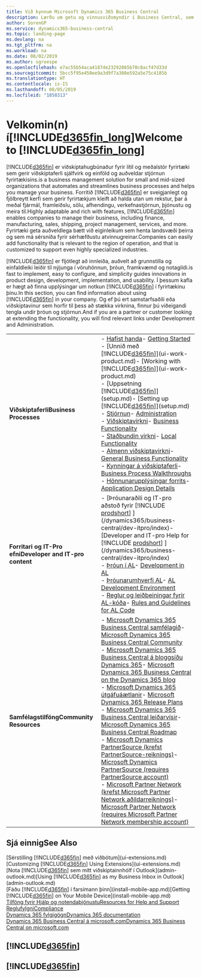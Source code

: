 ```yaml
---
title: Við kynnum Microsoft Dynamics 365 Business Central
description: Lærðu um getu og vinnusviðsmyndir í Business Central, sem er viðskiptahugbúnaður fyrir lítil og meðalstór fyrirtæki.
author: SorenGP
ms.service: dynamics365-business-central
ms.topic: landing-page
ms.devlang: na
ms.tgt_pltfrm: na
ms.workload: na
ms.date: 08/02/2019
ms.author: sgroespe
ms.openlocfilehash: e7ac55b54aca4187de23292865b70c8acf47d33d
ms.sourcegitcommit: 5bcc5f95e450ee9a3d9f7a380e592a5e75c4185b
ms.translationtype: HT
ms.contentlocale: is-IS
ms.lasthandoff: 08/05/2019
ms.locfileid: "1858313"
---
```

# <a name="welcome-to-included365fin_longincludesd365fin_long_mdmd"></a><span data-ttu-id="2f840-103">Velkomin(n) í[!INCLUDE[d365fin_long](includes/d365fin_long_md.md)]</span><span class="sxs-lookup"><span data-stu-id="2f840-103">Welcome to [!INCLUDE[d365fin_long](includes/d365fin_long_md.md)]</span></span>
[!INCLUDE[d365fin](includes/d365fin_md.md)] <span data-ttu-id="2f840-104">er viðskiptahugbúnaður fyrir lítil og meðalstór fyrirtæki sem gerir viðskiptaferli sjálfvirk og einföld og auðveldar stjórnun fyrirtækisins.</span><span class="sxs-lookup"><span data-stu-id="2f840-104">is a business management solution for small and mid-sized organizations that automates and streamlines business processes and helps you manage your business.</span></span> <span data-ttu-id="2f840-105">Forritið [!INCLUDE[d365fin](includes/d365fin_md.md)] er sveigjanlegt og fjölbreytt kerfi sem gerir fyrirtækjum kleift að halda utan um rekstur, þar á meðal fjármál, framleiðslu, sölu, afhendingu, verkefnastjórnun, þjónustu og meira til.</span><span class="sxs-lookup"><span data-stu-id="2f840-105">Highly adaptable and rich with features, [!INCLUDE[d365fin](includes/d365fin_md.md)] enables companies to manage their business, including finance, manufacturing, sales, shipping, project management, services, and more.</span></span> <span data-ttu-id="2f840-106">Fyrirtæki geta auðveldlega bætt við eiginleikum sem henta landsvæði þeirra og sem má sérsníða fyrir sérhæfðustu atvinnugreinar.</span><span class="sxs-lookup"><span data-stu-id="2f840-106">Companies can easily add functionality that is relevant to the region of operation, and that is customized to support even highly specialized industries.</span></span>

[!INCLUDE[d365fin](includes/d365fin_md.md)] <span data-ttu-id="2f840-107">er fljótlegt að innleiða, auðvelt að grunnstilla og einfaldleiki leiðir til nýjunga í vöruhönnun, þróun, framkvæmd og notagildi.</span><span class="sxs-lookup"><span data-stu-id="2f840-107">is fast to implement, easy to configure, and simplicity guides innovations in product design, development, implementation, and usability.</span></span> <span data-ttu-id="2f840-108">Í þessum kafla er hægt að finna upplýsingar um notkun [!INCLUDE[d365fin](includes/d365fin_md.md)] í fyrirtækinu þínu.</span><span class="sxs-lookup"><span data-stu-id="2f840-108">In this section, you can find information about using [!INCLUDE[d365fin](includes/d365fin_md.md)] in your company.</span></span> <span data-ttu-id="2f840-109">Og ef þú ert samstarfsaðili eða viðskiptavinur sem horfir til þess að stækka virknina, finnur þú viðeigandi tengla undir þróun og stjórnun.</span><span class="sxs-lookup"><span data-stu-id="2f840-109">And if you are a partner or customer looking at extending the functionality, you will find relevant links under Development and Administration.</span></span>  

|||  
|-|-|  
|<span data-ttu-id="2f840-110">**Viðskiptaferli**</span><span class="sxs-lookup"><span data-stu-id="2f840-110">**Business Processes**</span></span>|<span data-ttu-id="2f840-111">-   [Hafist handa](product-get-started.md)</span><span class="sxs-lookup"><span data-stu-id="2f840-111">-   [Getting Started](product-get-started.md)</span></span><br /><span data-ttu-id="2f840-112">-   [Unnið með [!INCLUDE[d365fin](includes/d365fin_md.md)]](ui-work-product.md)</span><span class="sxs-lookup"><span data-stu-id="2f840-112">-   [Working with [!INCLUDE[d365fin](includes/d365fin_md.md)]](ui-work-product.md)</span></span><br /><span data-ttu-id="2f840-113">-   [Uppsetning [!INCLUDE[d365fin](includes/d365fin_md.md)]](setup.md)</span><span class="sxs-lookup"><span data-stu-id="2f840-113">-   [Setting up [!INCLUDE[d365fin](includes/d365fin_md.md)]](setup.md)</span></span><br /><span data-ttu-id="2f840-114">-   [Stjórnun](admin-setup-and-administration.md)</span><span class="sxs-lookup"><span data-stu-id="2f840-114">-   [Administration](admin-setup-and-administration.md)</span></span><br /><span data-ttu-id="2f840-115">-   [Viðskiptavirkni](across-business-functionality.md)</span><span class="sxs-lookup"><span data-stu-id="2f840-115">-   [Business Functionality](across-business-functionality.md)</span></span><br /><span data-ttu-id="2f840-116">-   [Staðbundin virkni](LocalFunctionality/Austria/austria-local-functionality.md)</span><span class="sxs-lookup"><span data-stu-id="2f840-116">-   [Local Functionality](LocalFunctionality/Austria/austria-local-functionality.md)</span></span><br /><span data-ttu-id="2f840-117">-   [Almenn viðskiptavirkni](ui-across-business-areas.md)</span><span class="sxs-lookup"><span data-stu-id="2f840-117">-   [General Business Functionality](ui-across-business-areas.md)</span></span><br /><span data-ttu-id="2f840-118">-   [Kynningar á viðskiptaferli](walkthrough-business-process-walkthroughs.md)</span><span class="sxs-lookup"><span data-stu-id="2f840-118">-   [Business Process Walkthroughs](walkthrough-business-process-walkthroughs.md)</span></span><br /><span data-ttu-id="2f840-119">-   [Hönnunarupplýsingar forrits](design-details-application-design.md)</span><span class="sxs-lookup"><span data-stu-id="2f840-119">-   [Application Design Details](design-details-application-design.md)</span></span>|  
|<span data-ttu-id="2f840-120">**Forritari og IT-Pro efni**</span><span class="sxs-lookup"><span data-stu-id="2f840-120">**Developer and IT-pro content**</span></span>|<span data-ttu-id="2f840-121">-   [Þróunaraðili og IT-pro aðstoð fyrir [!INCLUDE [prodshort](includes/prodshort.md)] ](/dynamics365/business-central/dev-itpro/index)</span><span class="sxs-lookup"><span data-stu-id="2f840-121">-   [Developer and IT-pro Help for [!INCLUDE [prodshort](includes/prodshort.md)] ](/dynamics365/business-central/dev-itpro/index)</span></span><br /><span data-ttu-id="2f840-122">-   [Þróun í AL](/dynamics365/business-central/dev-itpro/developer/devenv-dev-overview)</span><span class="sxs-lookup"><span data-stu-id="2f840-122">-   [Development in AL](/dynamics365/business-central/dev-itpro/developer/devenv-dev-overview)</span></span><br /><span data-ttu-id="2f840-123">-   [Þróunarumhverfi AL](/dynamics365/business-central/dev-itpro/developer/devenv-reference-overview)</span><span class="sxs-lookup"><span data-stu-id="2f840-123">-   [AL Development Environment](/dynamics365/business-central/dev-itpro/developer/devenv-reference-overview)</span></span><br /><span data-ttu-id="2f840-124">-   [Reglur og leiðbeiningar fyrir AL-kóða](/dynamics365/business-central/dev-itpro/compliance/apptest-overview)</span><span class="sxs-lookup"><span data-stu-id="2f840-124">-   [Rules and Guidelines for AL Code](/dynamics365/business-central/dev-itpro/compliance/apptest-overview)</span></span>|  
|<span data-ttu-id="2f840-125">**Samfélagstilföng**</span><span class="sxs-lookup"><span data-stu-id="2f840-125">**Community Resources**</span></span>|<span data-ttu-id="2f840-126">-   [Microsoft Dynamics 365 Business Central samfélagið](https://community.dynamics.com/business)</span><span class="sxs-lookup"><span data-stu-id="2f840-126">-   [Microsoft Dynamics 365 Business Central Community](https://community.dynamics.com/business)</span></span><br /><span data-ttu-id="2f840-127">-   [Microsoft Dynamics 365 Business Central á bloggsíðu Dynamics 365](https://cloudblogs.microsoft.com/dynamics365/it/product/business-central/)</span><span class="sxs-lookup"><span data-stu-id="2f840-127">-   [Microsoft Dynamics 365 Business Central on the Dynamics 365 blog](https://cloudblogs.microsoft.com/dynamics365/it/product/business-central/)</span></span><br /><span data-ttu-id="2f840-128">-   [Microsoft Dynamics 365 útgáfuáætlanir](https://go.microsoft.com/fwlink/?linkid=2047422)</span><span class="sxs-lookup"><span data-stu-id="2f840-128">-   [Microsoft Dynamics 365 Release Plans](https://go.microsoft.com/fwlink/?linkid=2047422)</span></span><br /><span data-ttu-id="2f840-129">-   [Microsoft Dynamics 365 Business Central leiðarvísir](https://dynamics.microsoft.com/en-us/roadmap/business-central/)</span><span class="sxs-lookup"><span data-stu-id="2f840-129">-   [Microsoft Dynamics 365 Business Central Roadmap](https://dynamics.microsoft.com/en-us/roadmap/business-central/)</span></span><br /><span data-ttu-id="2f840-130">-   [Microsoft Dynamics PartnerSource \(krefst PartnerSource-reiknings\)](https://mbs.microsoft.com/partnersource)</span><span class="sxs-lookup"><span data-stu-id="2f840-130">-   [Microsoft Dynamics PartnerSource \(requires PartnerSource account\)](https://mbs.microsoft.com/partnersource)</span></span><br /><span data-ttu-id="2f840-131">-   [Microsoft Partner Network \(krefst Microsoft Partner Network aðildarreiknings\)](https://mspartner.microsoft.com/en/us/windows/index.aspx)</span><span class="sxs-lookup"><span data-stu-id="2f840-131">-   [Microsoft Partner Network \(requires Microsoft Partner Network membership account\)](https://mspartner.microsoft.com/en/us/windows/index.aspx)</span></span>|  

## <a name="see-also"></a><span data-ttu-id="2f840-132">Sjá einnig</span><span class="sxs-lookup"><span data-stu-id="2f840-132">See Also</span></span>

<span data-ttu-id="2f840-133">[Sérstilling [!INCLUDE[d365fin](includes/d365fin_md.md)] með viðbótum](ui-extensions.md)</span><span class="sxs-lookup"><span data-stu-id="2f840-133">[Customizing [!INCLUDE[d365fin](includes/d365fin_md.md)] Using Extensions](ui-extensions.md)</span></span>  
<span data-ttu-id="2f840-134">[Nota [!INCLUDE[d365fin](includes/d365fin_md.md)] sem mitt viðskiptainnhólf í Outlook](admin-outlook.md)</span><span class="sxs-lookup"><span data-stu-id="2f840-134">[Using [!INCLUDE[d365fin](includes/d365fin_md.md)] as my Business Inbox in Outlook](admin-outlook.md)</span></span>  
<span data-ttu-id="2f840-135">[Fáðu [!INCLUDE[d365fin](includes/d365fin_md.md)] í farsímann þinn](install-mobile-app.md)</span><span class="sxs-lookup"><span data-stu-id="2f840-135">[Getting [!INCLUDE[d365fin](includes/d365fin_md.md)] on Your Mobile Device](install-mobile-app.md)</span></span>  
[<span data-ttu-id="2f840-136">Tilföng fyrir Hjálp og notendaþjónustu</span><span class="sxs-lookup"><span data-stu-id="2f840-136">Resources for Help and Support</span></span>](product-help-and-support.md)  
[<span data-ttu-id="2f840-137">Reglufylgni</span><span class="sxs-lookup"><span data-stu-id="2f840-137">Compliance</span></span>](compliance/compliance-overview.md)  
[<span data-ttu-id="2f840-138">Dynamics 365 fylgigögn</span><span class="sxs-lookup"><span data-stu-id="2f840-138">Dynamics 365 documentation</span></span>](/dynamics365/)  
[<span data-ttu-id="2f840-139">Dynamics 365 Business Central á microsoft.com</span><span class="sxs-lookup"><span data-stu-id="2f840-139">Dynamics 365 Business Central on microsoft.com</span></span>](https://dynamics.microsoft.com/business-central/overview/)


## [!INCLUDE[d365fin](includes/free_trial_md.md)]
## [!INCLUDE[d365fin](includes/training_link_md.md)]
